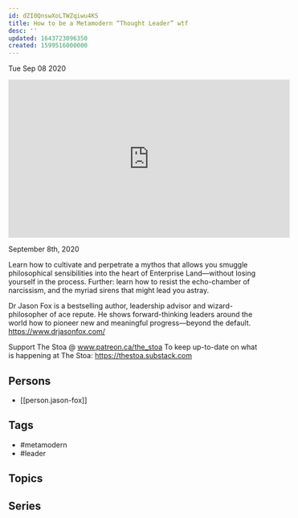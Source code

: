 ```yaml
---
id: dZI0QnswXoLTWZqiwu4KS
title: How to be a Metamodern “Thought Leader” wtf
desc: ''
updated: 1643723096350
created: 1599516000000
---
```





Tue Sep 08 2020

<iframe width="560" height="315" src="https://www.youtube.com/embed/VOlv8mb9-Rs" title="How to be a Metamodern “Thought Leader” wtf w/ Jason Fox" frameborder="0" allow="accelerometer; autoplay; clipboard-write; encrypted-media; gyroscope; picture-in-picture" allowfullscreen ></iframe>

September 8th, 2020

Learn how to cultivate and perpetrate a mythos that allows you smuggle philosophical sensibilities into the heart of Enterprise Land—without losing yourself in the process. Further: learn how to resist the echo-chamber of narcissism, and the myriad sirens that might lead you astray.

Dr Jason Fox is a bestselling author, leadership advisor and wizard-philosopher of ace repute. He shows forward-thinking leaders around the world how to pioneer new and meaningful progress—beyond the default. https://www.drjasonfox.com/

Support The Stoa @ www.patreon.ca/the_stoa
To keep up-to-date on what is happening at The Stoa: https://thestoa.substack.com

## Persons

- [[person.jason-fox]]

## Tags

- #metamodern
- #leader

## Topics



## Series



